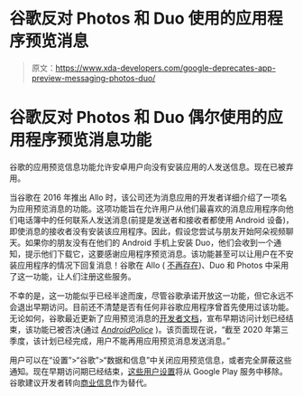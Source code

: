 # 谷歌反对 Photos 和 Duo 使用的应用程序预览消息

> 原文：<https://www.xda-developers.com/google-deprecates-app-preview-messaging-photos-duo/>

# 谷歌反对 Photos 和 Duo 偶尔使用的应用程序预览消息功能

谷歌的应用预览信息功能允许安卓用户向没有安装应用的人发送信息。现在已被弃用。

当谷歌在 2016 年推出 Allo 时，该公司还为消息应用的开发者详细介绍了一项名为应用预览消息的功能。这项功能旨在允许用户从他们最喜欢的消息应用程序向他们电话簿中的任何联系人发送消息(前提是发送者和接收者都使用 Android 设备)，即使消息的接收者没有安装该应用程序。因此，假设您尝试与朋友开始阿朵视频聊天。如果你的朋友没有在他们的 Android 手机上安装 Duo，他们会收到一个通知，提示他们下载它，这要感谢应用程序预览消息。该功能甚至可以让用户在不安装应用程序的情况下回复消息！谷歌在 Allo ( [不再存在](https://www.xda-developers.com/google-allo-shutting-down/))、Duo 和 Photos 中采用了这一功能，让人们注册这些服务。

不幸的是，这一功能似乎已经半途而废，尽管谷歌承诺开放这一功能，但它永远不会退出早期访问。目前还不清楚是否有任何非谷歌应用程序曾首先使用过该功能。无论如何，谷歌最近更新了应用预览消息的[开发者文档](https://developers.google.com/android/guides/app-preview-messaging)，宣布早期访问计划已经结束，该功能已被否决(通过 [*AndroidPolice*](https://www.androidpolice.com/2020/08/28/google-got-rid-of-its-obnoxious-app-preview-messages/) )。该页面现在说，“截至 2020 年第三季度，该计划已经完成，用户不能再用应用预览消息发送消息。”

用户可以在“设置”>“谷歌”>“数据和信息”中关闭应用预览信息，或者完全屏蔽这些通知。现在早期访问期已经结束，[这些用户设置](https://support.google.com/nexus/answer/7079386)将从 Google Play 服务中移除。谷歌建议开发者转向[商业信息](https://developers.google.com/business-communications/business-messages)作为替代。
